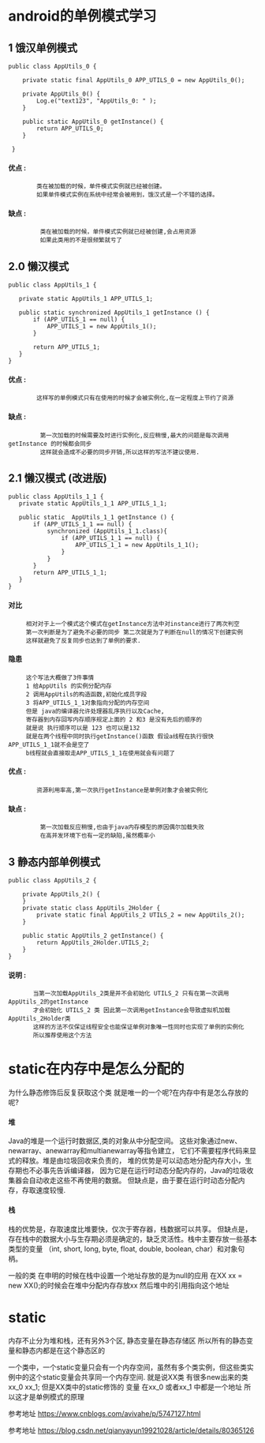 # android的单例模式学习

## 1 饿汉单例模式

```
public class AppUtils_0 {
    
    private static final AppUtils_0 APP_UTILS_0 = new AppUtils_0();

    private AppUtils_0() {
        Log.e("text123", "AppUtils_0: " );
    }

    public static AppUtils_0 getInstance() {
        return APP_UTILS_0;
    }

 }
 ```
 
 #### 优点 : 
            类在被加载的时候，单件模式实例就已经被创建。
            如果单件模式实例在系统中经常会被用到，饿汉式是一个不错的选择。
 #### 缺点 : 
             类在被加载的时候，单件模式实例就已经被创建,会占用资源
             如果此类用的不是很频繁就亏了 
 
 ## 2.0 懒汉模式
 ```
 public class AppUtils_1 {
    
    private static AppUtils_1 APP_UTILS_1;

    public static synchronized AppUtils_1 getInstance () {
        if (APP_UTILS_1 == null) {
            APP_UTILS_1 = new AppUtils_1();
        }

        return APP_UTILS_1;
    }
}
```
 #### 优点 : 
            这样写的单例模式只有在使用的时候才会被实例化,在一定程度上节约了资源
            
 #### 缺点 : 
             第一次加载的时候需要及时进行实例化,反应稍慢,最大的问题是每次调用getInstance 的时候都会同步
             这样就会造成不必要的同步开销,所以这样的写法不建议使用.
             
 ## 2.1 懒汉模式   (改进版)
 
 ```
 public class AppUtils_1_1 {
    private static AppUtils_1_1 APP_UTILS_1_1;

    public static  AppUtils_1_1 getInstance () {
        if (APP_UTILS_1_1 == null) {
            synchronized (AppUtils_1_1.class){
                if (APP_UTILS_1_1 == null) {
                    APP_UTILS_1_1 = new AppUtils_1_1();
                }
            }
        }
        return APP_UTILS_1_1;
    }
}
```
#### 对比
         相对对于上一个模式这个模式在getInstance方法中对instance进行了两次判空
         第一次判断是为了避免不必要的同步 第二次就是为了判断在null的情况下创建实例
         这样就避免了反复同步也达到了单例的要求.
        
#### 隐患
         这个写法大概做了3件事情
         1 给AppUtils 的实例分配内存
         2 调用AppUtils的构造函数,初始化成员字段
         3 将APP_UTILS_1_1对象指向分配的内存空间
         但是 java的编译器允许处理器乱序执行以及Cache,
         寄存器到内存回写内存顺序规定上面的 2 和3 是没有先后的顺序的
         就是说 执行顺序可以是 123 也可以是132 
         就是在两个线程中同时执行getInstance()函数 假设a线程在执行很快 APP_UTILS_1_1就不会是空了 
         b线程就会直接取走APP_UTILS_1_1在使用就会有问题了
        
        
#### 优点 : 
            资源利用率高,第一次执行getInstance是单例对象才会被实例化
            
#### 缺点 : 
             第一次加载反应稍慢,也由于java内存模型的原因偶尔加载失败
             在高并发环境下也有一定的缺陷,虽然概率小

## 3 静态内部单例模式

```
public class AppUtils_2 {
    
    private AppUtils_2() {
    }
    private static class AppUtils_2Holder {
        private static final AppUtils_2 UTILS_2 = new AppUtils_2();
    }

    public static AppUtils_2 getInstance() {
        return AppUtils_2Holder.UTILS_2;
    }
}

```
#### 说明 : 
           当第一次加载AppUtils_2类是并不会初始化 UTILS_2 只有在第一次调用AppUtils_2的getInstance
           才会初始化 UTILS_2 类 因此第一次调用getInstance会导致虚拟机加载AppUtils_2Holder类
           这样的方法不仅保证线程安全也能保证单例对象唯一性同时也实现了单例的实例化
           所以推荐使用这个方法
           
# static在内存中是怎么分配的   

  为什么静态修饰后反复获取这个类 就是唯一的一个呢?在内存中有是怎么存放的呢?
  
#### 堆
  
  Java的堆是一个运行时数据区,类的对象从中分配空间。
  这些对象通过new、newarray、anewarray和multianewarray等指令建立，
  它们不需要程序代码来显式的释放。堆是由垃圾回收来负责的，
  堆的优势是可以动态地分配内存大小，生存期也不必事先告诉编译器，
  因为它是在运行时动态分配内存的，Java的垃圾收集器会自动收走这些不再使用的数据。
  但缺点是，由于要在运行时动态分配内存，存取速度较慢.
  
#### 栈
  
  栈的优势是，存取速度比堆要快，仅次于寄存器，栈数据可以共享。
  但缺点是，存在栈中的数据大小与生存期必须是确定的，缺乏灵活性。栈中主要存放一些基本类型的变量
  （int, short, long, byte, float, double, boolean, char）和对象句柄。
  
   一般的类 在申明的时候在栈中设置一个地址存放的是为null的应用
   在XX xx = new XX();的时候会在堆中分配内存存放xx 然后堆中的引用指向这个地址
   
# static

   内存不止分为堆和栈，还有另外3个区,
   静态变量在静态存储区 所以所有的静态变量和静态内都是在这个静态区的
   
   一个类中，一个static变量只会有一个内存空间，虽然有多个类实例，但这些类实例中的这个static变量会共享同一个内存空间.
   就是说XX类 有很多new出来的类 xx_0 xx_1; 但是XX类中的static修饰的 变量 在xx_0 或者xx_1 中都是一个地址
   所以这才是单例模式的原理
  
   
  参考地址  https://www.cnblogs.com/avivahe/p/5747127.html
  
  参考地址  https://blog.csdn.net/qianyayun19921028/article/details/80365126
  
  
  


           

 
 
 
 
 
 
 
 
 
 
 
 
 
 
 
 
 



